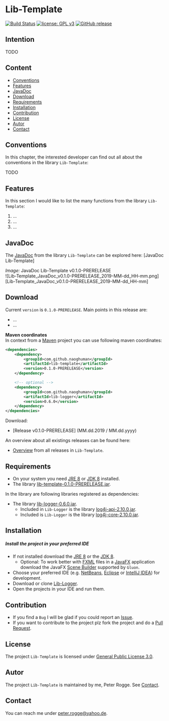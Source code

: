 Lib-Template
===

[![Build Status](https://travis-ci.org/Naoghuman/lib-template.svg?branch=master)](https://travis-ci.org/Naoghuman/lib-template)
[![license: GPL v3](https://img.shields.io/badge/License-GPL%20v3-blue.svg)](https://www.gnu.org/licenses/gpl-3.0)
[![GitHub release](https://img.shields.io/github/release/Naoghuman/lib-template.svg)](https://GitHub.com/Naoghuman/lib-template/releases/)



Intention
---

TODO


Content
---

* [Conventions](#Conventions)
* [Features](#Features)
* [JavaDoc](#JavaDoc)
* [Download](#Download)
* [Requirements](#Requirements)
* [Installation](#Installation)
* [Contribution](#Contribution)
* [License](#License)
* [Autor](#Autor)
* [Contact](#Contact)



Conventions<a name="Conventions" />
---

In this chapter, the interested developer can find out all about the conventions 
in the library `Lib-Template`:

TODO



Features<a name="Features" />
---

In this section I would like to list the many functions from the library `Lib-Template`:

1. ...
2. ...
3. ...



JavaDoc<a name="JavaDoc" />
---

The [JavaDoc] from the library `Lib-Template` can be explored here: [JavaDoc Lib-Template]

_Image:_ JavaDoc Lib-Template v0.1.0-PRERELEASE  
![Lib-Template_JavaDoc_v0.1.0-PRERELEASE_2019-MM-dd_HH-mm.png][Lib-Template_JavaDoc_v0.1.0-PRERELEASE_2019-MM-dd_HH-mm]



Download<a name="Download" />
---

Current `version` is `0.1.0-PRERELEASE`. Main points in this release are:
* ...
* ...

**Maven coordinates**  
In context from a [Maven] project you can use following maven coordinates: 
```xml
<dependencies>
    <dependency>
        <groupId>com.github.naoghuman</groupId>
        <artifactId>lib-template</artifactId>
        <version>0.1.0-PRERELEASE</version>
    </dependency>

    <!-- optional -->
    <dependency>
        <groupId>com.github.naoghuman</groupId>
        <artifactId>lib-logger</artifactId>
        <version>0.6.0</version>
    </dependency>
</dependencies>
```

Download:
* [Release v0.1.0-PRERELEASE] (MM.dd.2019 / MM.dd.yyyy)

An overview about all existings releases can be found here:
* [Overview] from all releases in `Lib-Template`.



Requirements<a name="Requirements" />
---

* On your system you need [JRE 8] or [JDK 8] installed.
* The library [lib-template-0.1.0-PRERELEASE.jar](#Installation).

In the library are following libraries registered as dependencies:
* The library [lib-logger-0.6.0.jar](#Installation).
  * Included in `Lib-Logger` is the library [log4j-api-2.10.0.jar].
  * Included is `Lib-Logger` is the library [log4j-core-2.10.0.jar].



Installation<a name="Installation" />
---

##### Install the project in your preferred IDE

* If not installed download the [JRE 8] or the [JDK 8].
    - Optional: To work better with [FXML] files in a [JavaFX] application 
      download the JavaFX [Scene Builder] supported by `Gluon`.
* Choose your preferred IDE (e.g. [NetBeans], [Eclipse] or [IntelliJ IDEA]) for development.
* Download or clone [Lib-Logger].
* Open the projects in your IDE and run them.



Contribution<a name="Contribution" />
---

* If you find a `Bug` I will be glad if you could report an [Issue].
* If you want to contribute to the project plz fork the project and do a [Pull Request].



License<a name="License" />
---

The project `Lib-Template` is licensed under [General Public License 3.0].



Autor<a name="Autor" />
---

The project `Lib-Template` is maintained by me, Peter Rogge. See [Contact](#Contact).



Contact<a name="Contact" />
---

You can reach me under <peter.rogge@yahoo.de>.



[//]: # (Images)



[//]: # (Links)
[App-I18N-Demo]:https://github.com/Naoghuman/app-i18n-demo
[App-Yin-Yang]:https://github.com/Naoghuman/app-yin-yang
[Callable&lt;String&gt;]:https://docs.oracle.com/javase/8/docs/api/index.html?java/util/concurrent/Callable.html
[DefaultI18NValidator]:https://github.com/Naoghuman/lib-i18n/blob/master/src/main/java/com/github/naoghuman/lib/i18n/internal/DefaultI18NValidator.java
[Eclipse]:https://www.eclipse.org/
[FXML]:http://docs.oracle.com/javafx/2/fxml_get_started/jfxpub-fxml_get_started.htm
[General Public License 3.0]:http://www.gnu.org/licenses/gpl-3.0.en.html
[I18NBindingBuilder]:https://github.com/Naoghuman/lib-i18n/blob/master/src/main/java/com/github/naoghuman/lib/i18n/core/I18NBindingBuilder.java
[I18NMessageBuilder]:https://github.com/Naoghuman/lib-i18n/blob/master/src/main/java/com/github/naoghuman/lib/i18n/core/I18NMessageBuilder.java
[I18NResourceBundleBuilder]:https://github.com/Naoghuman/lib-i18n/blob/master/src/main/java/com/github/naoghuman/lib/i18n/core/I18NResourceBundleBuilder.java
[IntelliJ IDEA]:http://www.jetbrains.com/idea/
[Issue]:https://github.com/Naoghuman/lib-i18n/issues
[JavaDoc]:http://www.oracle.com/technetwork/java/javase/documentation/index-jsp-135444.html
[JavaDoc Lib-I18N]:http://naoghuman.github.io/lib-i18n/apidocs
[JavaFX]:http://docs.oracle.com/javase/8/javase-clienttechnologies.htm
[JDK 8]:http://www.oracle.com/technetwork/java/javase/downloads/jdk8-downloads-2133151.html
[JRE 8]:http://www.oracle.com/technetwork/java/javase/downloads/jre8-downloads-2133155.html
[Lib-Logger]:https://github.com/Naoghuman/lib-logger
[Locale]:https://docs.oracle.com/javase/8/docs/api/java/util/Locale.html
[log4j-api-2.10.0.jar]:https://logging.apache.org/log4j/2.0/log4j-web/dependencies.html
[log4j-core-2.10.0.jar]:https://logging.apache.org/log4j/2.0/log4j-web/dependencies.html
[Maven]:http://maven.apache.org/
[Maven Central]:https://search.maven.org/
[NetBeans]:https://netbeans.org/
[Overview]:https://github.com/Naoghuman/lib-i18n/releases
[Pull Request]:https://help.github.com/articles/using-pull-requests
[Release v0.7.0]:https://github.com/Naoghuman/lib-i18n/releases/tag/v0.7.0
[MissingResourceException]:https://docs.oracle.com/javase/8/docs/api/java/util/MissingResourceException.html
[ResourceBundle]:https://docs.oracle.com/javase/8/docs/api/java/util/ResourceBundle.html
[Scene Builder]:https://gluonhq.com/products/scene-builder/
[StringBinding]:https://docs.oracle.com/javase/8/javafx/api/javafx/beans/binding/StringBinding.html
[UML]:https://en.wikipedia.org/wiki/Unified_Modeling_Language

